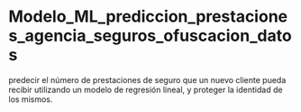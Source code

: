 # Modelo_ML_prediccion_prestaciones_agencia_seguros_ofuscacion_datos
predecir el número de prestaciones de seguro que un nuevo cliente pueda recibir utilizando un modelo de regresión lineal, y proteger la identidad de los mismos.
